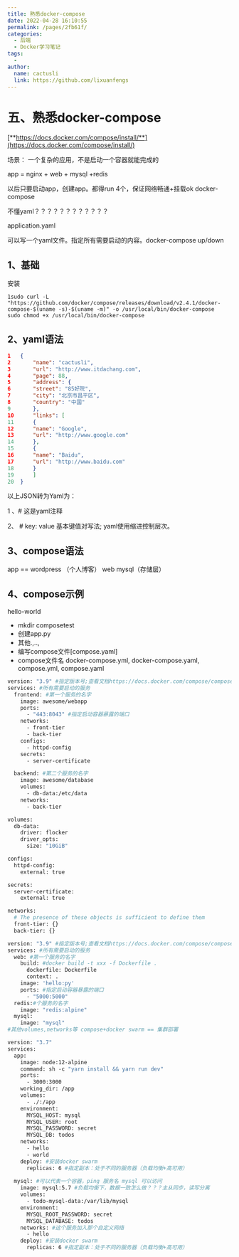 ```yaml
---
title: 熟悉docker-compose
date: 2022-04-28 16:10:55
permalink: /pages/2fb61f/
categories:
  - 后端
  - Docker学习笔记
tags:
  - 
author: 
  name: cactusli
  link: https://github.com/lixuanfengs
---
```



# 五、熟悉docker-compose

[**https://docs.docker.com/compose/install/**](https://docs.docker.com/compose/install/)

场景：  一个复杂的应用，不是启动一个容器就能完成的

app = nginx + web + mysql +redis

以后只要启动app，创建app。都得run 4个，保证网络畅通+挂载ok docker-compose

不懂yaml？？？？？？？？？？？？

application.yaml

可以写一个yaml文件。指定所有需要启动的内容。docker-compose up/down

## 1、基础

安装

```shell
1sudo curl -L "https://github.com/docker/compose/releases/download/v2.4.1/docker-compose-$(uname -s)-$(uname -m)" -o /usr/local/bin/docker-compose
sudo chmod +x /usr/local/bin/docker-compose
```

## 2、yaml语法

```json
1	{	
2		"name": "cactusli",
3		"url": "http://www.itdachang.com",
4		"page": 88,
5		"address": {
6		"street": "85好院",
7		"city": "北京市昌平区",
8		"country": "中国"
9		},
10		"links": [
11		{
12		"name": "Google",
13		"url": "http://www.google.com"
14		},
15		{
16		"name": "Baidu",
17		"url": "http://www.baidu.com"
18		}
19		]
20	}	
```

以上JSON转为Yaml为：

1 、# 这是yaml注释

2、 # key: value 基本键值对写法; yaml使用缩进控制层次。

## 3、compose语法

app == wordpress （个人博客） web	mysql（存储层）

## 4、compose示例

hello-world

- mkdir composetest
- 创建app.py
- 其他.,..,
- 编写compose文件[compose.yaml]
- compose文件名 docker-compose.yml, docker-compose.yaml, compose.yml, compose.yaml

```dockerfile
version: "3.9" #指定版本号;查看文档https://docs.docker.com/compose/compose-file/
services: #所有需要启动的服务
  frontend: #第一个服务的名字
    image: awesome/webapp
    ports:
      - "443:8043" #指定启动容器暴露的端口
    networks:
      - front-tier
      - back-tier
    configs:
      - httpd-config
    secrets:
      - server-certificate

  backend: #第二个服务的名字
    image: awesome/database
    volumes:
      - db-data:/etc/data
    networks:
      - back-tier

volumes:
  db-data:
    driver: flocker
    driver_opts:
      size: "10GiB"

configs:
  httpd-config:
    external: true

secrets:
  server-certificate:
    external: true

networks:
  # The presence of these objects is sufficient to define them
  front-tier: {}
  back-tier: {}
```

```dockerfile
version: "3.9" #指定版本号;查看文档https://docs.docker.com/compose/compose-file/ 
services: #所有需要启动的服务 
  web: #第一个服务的名字 
    build: #docker build -t xxx -f Dockerfile . 
	  dockerfile: Dockerfile 
	  context: . 
	image: 'hello:py' 
	ports: #指定启动容器暴露的端口
      - "5000:5000" 
  redis:#个服务的名字 
    image: "redis:alpine" 
  mysql: 
    image: "mysql" 
#其他volumes,networks等 compose+docker swarm == 集群部署
```

```dockerfile
version: "3.7"
services: 
  app:
    image: node:12-alpine
    command: sh -c "yarn install && yarn run dev" 
	ports:
      - 3000:3000
	working_dir: /app 
	volumes:
      - ./:/app 
	environment:
      MYSQL_HOST: mysql 
	  MYSQL_USER: root 
	  MYSQL_PASSWORD: secret 
	  MYSQL_DB: todos
    networks:
      - hello
      - world
    deploy: #安装docker swarm
      replicas: 6 #指定副本：处于不同的服务器（负载均衡+高可用）
	  
  mysql: #可以代表一个容器，ping 服务名 mysql 可以访问
    image: mysql:5.7 #负载均衡下，数据一致怎么做？？？主从同步，读写分离
	volumes:
      - todo-mysql-data:/var/lib/mysql 
	environment:
      MYSQL_ROOT_PASSWORD: secret 
	  MYSQL_DATABASE: todos
    networks: #这个服务加入那个自定义网络
      - hello
    deploy: #安装docker swarm
      replicas: 6 #指定副本：处于不同的服务器（负载均衡+高可用）
```
